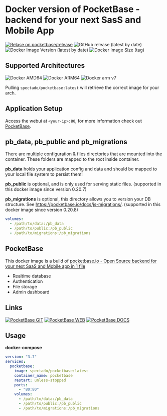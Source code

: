 # Docker version of PocketBase - backend for your next SasS and Mobile App

[![Relase on pocketbase/release](https://github.com/SmilingXinyi/pocketbase-docker/actions/workflows/deploy.yml/badge.svg?branch=main)](https://github.com/SmilingXinyi/pocketbase-docker/actions/workflows/deploy.yml)
![GitHub release (latest by date)](https://img.shields.io/github/v/release/pocketbase/pocketbase?logo=github&logoColor=%23ffffff&style=for-the-badge)
![Docker Image Version (latest by date)](https://img.shields.io/docker/v/spectado/pocketbase?logo=docker&logoColor=%23ffffff&style=for-the-badge)
![Docker Image Size (tag)](https://img.shields.io/docker/image-size/spectado/pocketbase/latest?logo=docker&logoColor=%23ffffff&style=for-the-badge)

## Supported Architectures

![Docker AMD64](https://img.shields.io/badge/amd64-grey?logo=&logoColor=%23ffffff&style=for-the-badge)
![Docker ARM64](https://img.shields.io/badge/arm64-grey?logo=&logoColor=%23ffffff&style=for-the-badge)
![Docker arm v7](https://img.shields.io/badge/arm%20v7-grey?logo=&logoColor=%23ffffff&style=for-the-badge)

Pulling `spectado/pocketbase:latest` will retrieve the correct image for your arch.

## Application Setup

Access the webui at `<your-ip>:80`, for more information check out [PocketBase](https://pocketbase.io/docs/).

## pb_data, pb_public and pb_migrations

There are multiple configuration & files directories that are mounted into the container. These folders are mapped to the root inside container.

**pb_data** holds your application config and data and should be mapped to your local file system to persist them!

**pb_public** is optional, and is only used for serving static files. (supported in this docker image since version 0.20.7)

**pb_migrations** is optional, this directory allows you to version your DB structure. See https://pocketbase.io/docs/js-migrations/. (supported in this docker image since version 0.20.8)

```yml
volumes:
  - /path/to/data:/pb_data
  - /path/to/public:/pb_public
  - /path/to/migrations:/pb_migrations
```

## PocketBase

This docker image is a build of [pocketbase.io - Open Source backend for your next SaaS and Mobile app in 1 file](https://pocketbase.io)

- Realtime database
- Authentication
- File storage
- Admin dashboard

## Links

[![PocketBase GIT](https://img.shields.io/badge/github-grey?logo=github&logoColor=%23ffffff&style=for-the-badge)](https://github.com/pocketbase/pocketbase)
[![PocketBase WEB](https://img.shields.io/badge/web-grey?logo=&logoColor=%23ffffff&style=for-the-badge)](https://pocketbase.io)
[![PocketBase DOCS](https://img.shields.io/badge/documentation-blue?logo=markdown&logoColor=%23ffffff&style=for-the-badge)](https://pocketbase.io/docs/)

## Usage

**docker-compose**

```yml
version: "3.7"
services:
  pocketbase:
    image: spectado/pocketbase:latest
    container_name: pocketbase
    restart: unless-stopped
    ports:
      - "80:80"
    volumes:
      - /path/to/data:/pb_data
      - /path/to/public:/pb_public
      - /path/to/migrations:/pb_migrations
```
